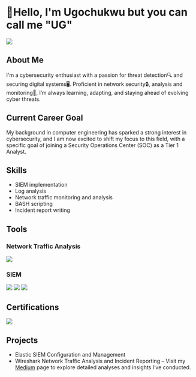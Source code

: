 
# 👋Hello, I'm Ugochukwu but you can call me "UG"
<a href="https://www.linkedin.com/in/callmeug/"><img src="https://img.shields.io/badge/-LinkedIn-0072b1?&style=for-the-badge&logo=linkedin&logoColor=white" /></a>

## About Me

I'm a cybersecurity enthusiast with a passion for threat detection🔍 and securing digital systems🖥️. Proficient in network security🔒, analysis and monitoring👀, I’m always learning, adapting, and staying ahead of evolving cyber threats.


## Current Career Goal

My background in computer engineering has sparked a strong interest in cybersecurity, and I am now excited to shift my focus to this field, with a specific goal of joining a Security Operations Center (SOC) as a Tier 1 Analyst.


## Skills

- SIEM implementation
- Log analysis
- Network traffic monitoring and analysis
- BASH scripting
- Incident report writing


## Tools
### Network Traffic Analysis
<div>
    <img src="https://img.shields.io/badge/-Wireshark-1679A7?&style=for-the-badge&logo=Wireshark&logoColor=white" />
</div>


### SIEM
<div>
    <img src="https://img.shields.io/badge/-Wazuh-5A1F57?style=for-the-badge&logo=Wazuh&logoColor=white" />
    <img src="https://img.shields.io/badge/-Splunk-000000?&style=for-the-badge&logo=Splunk&logoColor=white" />
    <img src="https://img.shields.io/badge/-Elastic-005571?&style=for-the-badge&logo=Elastic&logoColor=white" />
</div>


## Certifications

<div>
<img src="https://img.shields.io/badge/-ISC2%20CC-white?style=for-the-badge&logo=ISC2&logoColor=009639" />
</div>


## Projects
- Elastic SIEM Configuration and Management
- Wireshark Network Traffic Analysis and Incident Reporting – Visit my <a href="https://callmeug.medium.com/" target="_blank">Medium</a> page to explore detailed analyses and insights I’ve conducted.

